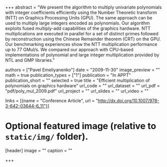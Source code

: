 +++
abstract = "We present the algorithm to multiply univariate polynomials with integer coefficients efficiently using the Number Theoretic transform (NTT) on Graphics Processing Units (GPU). The same approach can be used to multiply large integers encoded as polynomials. Our algorithm exploits fused multiply-add capabilities of the graphics hardware. NTT multiplications are executed in parallel for a set of distinct primes followed by reconstruction using the Chinese Remainder theorem (CRT) on the GPU. Our benchmarking experiences show the NTT multiplication performance up to 77 GMul/s. We compared our approach with CPU-based implementations of polynomial and large integer multiplication provided by NTL and GMP libraries."

authors = ["Pavel Emeliyanenko"]
date = "2009-11-30"
image_preview = ""
math = true
publication_types = ["1"]
publication = "In APPT"
publication_short = ""
selected = true
title = "Efficient multiplication of polynomials on graphics hardware"
url_code = ""
url_dataset = ""
url_pdf = "pdf/poly_mul_2009.pdf"
url_project = ""
url_slides = ""
url_video = ""

links = [{name = "Conference Article", url = "http://dx.doi.org/10.1007/978-3-642-03644-6_11"}]

# Optional featured image (relative to `static/img/` folder).
[header]
image = ""
caption = ""

+++

